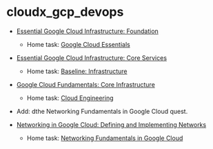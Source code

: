 # cloudx_gcp_devops



- [Essential Google Cloud Infrastructure: Foundation](https://partner.cloudskillsboost.google/course_templates/50)
  - Home task: [Google Cloud Essentials](https://partner.cloudskillsboost.google/course_templates/621)
- [Essential Google Cloud Infrastructure: Core Services](https://partner.cloudskillsboost.google/paths/69/course_templates/49)
  - Home task: [Baseline: Infrastructure](https://partner.cloudskillsboost.google/course_templates/620)
- [Google Cloud Fundamentals: Core Infrastructure](https://partner.cloudskillsboost.google/paths/69/course_templates/60)
  - Home task: [Cloud Engineering](https://partner.cloudskillsboost.google/course_templates/695)



- Add: dthe Networking Fundamentals in Google Cloud quest. 
- [Networking in Google Cloud: Defining and Implementing Networks](https://partner.cloudskillsboost.google/paths/69/course_templates/35)
  - Home task: [Networking Fundamentals in Google Cloud](https://partner.cloudskillsboost.google/course_templates/764)
